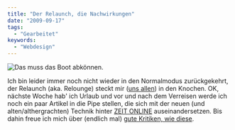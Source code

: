 ```yaml
---
title: "Der Relaunch, die Nachwirkungen"
date: "2009-09-17"
tags:
  - "Gearbeitet"
keywords:
  - "Webdesign"
---
```


![Das muss das Boot abkönnen.](/img/codecandies/boot.jpg)

Ich bin leider immer noch nicht wieder in den Normalmodus zurückgekehrt, der Relaunch (aka. Relounge) steckt mir ([uns allen](http://anmutunddemut.de/2009/09/12/schwere-see)) in den Knochen. OK, nächste Woche hab' ich Urlaub und vor und nach dem Verreisen werde ich noch ein paar Artikel in die Pipe stellen, die sich mit der neuen (und alten/althergrachten) Technik hinter [ZEIT ONLINE](http://www.zeit.de) auseinandersetzen. Bis dahin freue ich mich über (endlich mal) [gute Kritiken, wie diese](http://www.designtagebuch.de/zeit-online-relaunch-2009/).
